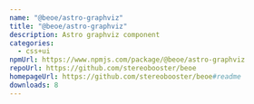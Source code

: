 ```yaml
---
name: "@beoe/astro-graphviz"
title: "@beoe/astro-graphviz"
description: Astro graphviz component
categories:
  - css+ui
npmUrl: https://www.npmjs.com/package/@beoe/astro-graphviz
repoUrl: https://github.com/stereobooster/beoe
homepageUrl: https://github.com/stereobooster/beoe#readme
downloads: 8
---
```


